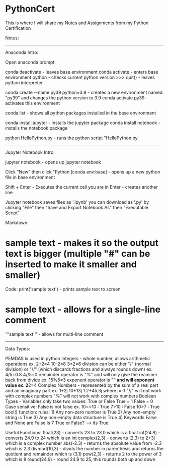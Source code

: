 # PythonCert
This is where I will share my Notes and Assignments from my Python Certification

Notes:

--------------------------------------------------------------------------------------------------

Anaconda Intro:

Open anaconda prompt

conda deactivate - leaves base environment
conda activate   - enters base environment
python           - checks current python version
	>>> quit()   - leaves python interpreter

conda create --name py39 python=3.9  - creates a new environment named "py39" and changes the python version to 3.9
	conda activate py39 - activates this environment

conda list - shows all python packages installed in the base environment

conda install jupyter - installs the jupyter package
conda install notebook - installs the notebook package

python HelloPython.py - runs the python script "HelloPython.py


----------------------------------------------------------------------------------------------------

Jupyter Notebook Intro:

jupyter notebook - opens up jupyter notebook

Click "New" then click "Python [conda env:base] - opens up a new python file in base environment

Shift + Enter - Executes the current cell you are in
Enter  - creates another line

Jupyter notebook saves files as '.ipynb' you can download as '.py' by clicking "File" then "Save and Export Notebook As" then "Executable Script"

Markdown:
# sample text - makes it so the output text is bigger (multiple "#" can be inserted to make it smaller and smaller)

Code:
print('sample text') - prints sample text to screen
# sample text - allows for a single-line comment
'''sample 
text''' - allows for multi-line comment

----------------------------------------------------------------------------------------------------
Data Types:

PEMDAS is used in python
Integers - whole number, allows arithmetic operations
	ex. 2+2=4  10-2=8 3*2=6
	division can be either "/" (normal division) or "//" (which discards fractions and always rounds down)
	ex. 4/5=0.8  4//5=0
	remainder operator is "%" and will only give the reaminer back from divide
	ex. 15%5=3
	exponent operator is "**" and will exponent value
	ex. 2**2=4
Complex Numbers - represented by the sum of a real part and an imaginary part
	ex. 1+2j  10+13j  1.2+45.3j   where    j=-1
	"//" will not work with complex numbers
	"%" will not work with complex numbers
Boolean Types - Variables only take two values: True or False
	True = 1    False = 0
	Case sensitive: False is not false
	ex. 10==10 : True    7>10 : False    10>7 : True
	bool() function:
		rules:
			1) Any non-zero number is True
			2) Any non-empty string is True
			3) Any non-empty data structure is True
			4) Keywords False and None are False
		Is 7 True or False?  -->  its True
	
Useful Functions:
float(23) - converts 23 to 23.0 which is a float
int(24.9) - converts 24.9 to 24 which is an int
complex(2,3) - converts (2,3) to 2+3j which is a complex number
abs(-2.3) - returns the absolute value from -2.3 which is 2.3
divmod(10,3) - divids the number in parenthesis and returns the quotient and remainder which is (3,1)
pow(2,3) - returns 2 to the power of 3 which is 8
round(24.9) - round 24.9 to 25, this rounds both up and down
